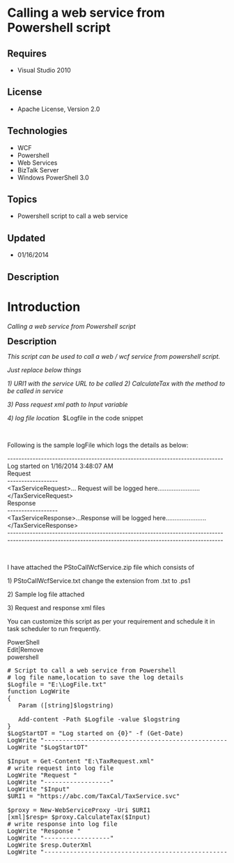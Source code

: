 # Calling a web service from Powershell script
## Requires
- Visual Studio 2010
## License
- Apache License, Version 2.0
## Technologies
- WCF
- Powershell
- Web Services
- BizTalk Server
- Windows PowerShell 3.0
## Topics
- Powershell script to call a web service
## Updated
- 01/16/2014
## Description

<h1>Introduction</h1>
<p><em>Calling a web service from Powershell script</em></p>
<p><span style="font-size:20px; font-weight:bold">Description</span></p>
<p><em>This script can be used to call a web / wcf service from powershell script.</em></p>
<p><em>Just replace below things</em></p>
<p><em>1) URI1 with the service URL to be called 2) CalculateTax with the method to be called in service</em></p>
<p><em>3) Pass request xml path to Input variable</em></p>
<p><em>4)&nbsp;log file location&nbsp;</em>&nbsp;$Logfile in the code snippet</p>
<p>&nbsp;</p>
<p>Following is the sample logFile which logs the details as below:</p>
<p>-----------------------------------------------------------------------------<br>
Log started on 1/16/2014 3:48:07 AM<br>
Request <br>
------------------<br>
&lt;TaxServiceRequest&gt;... Request will be logged here........................ &lt;/TaxServiceRequest&gt;
<br>
Response <br>
------------------<br>
&lt;TaxServiceResponse&gt;...Response will be logged here.......................&nbsp; &lt;/TaxServiceResponse&gt;<br>
-----------------------------------------------------------------------------<br>
-----------------------------------------------------------------------------</p>
<p>&nbsp;</p>
<p>I have attached the PStoCallWcfService.zip file which consists of</p>
<p>1) PStoCallWcfService.txt change the extension from .txt to .ps1</p>
<p>2) Sample log file attached</p>
<p>3) Request and response xml files</p>
<p>You can customize this script as per your requirement and schedule it in task scheduler to run frequently.</p>
<div class="scriptcode">
<div class="pluginEditHolder" pluginCommand="mceScriptCode">
<div class="title"><span>PowerShell</span></div>
<div class="pluginLinkHolder"><span class="pluginEditHolderLink">Edit</span>|<span class="pluginRemoveHolderLink">Remove</span></div>
<span class="hidden">powershell</span>

<div class="preview">
<pre class="powershell"><span class="powerShell__com">#&nbsp;Script&nbsp;to&nbsp;call&nbsp;a&nbsp;web&nbsp;service&nbsp;from&nbsp;Powershell</span>&nbsp;
<span class="powerShell__com">#&nbsp;log&nbsp;file&nbsp;name,location&nbsp;to&nbsp;save&nbsp;the&nbsp;log&nbsp;details</span>&nbsp;
<span class="powerShell__variable">$Logfile</span>&nbsp;=&nbsp;<span class="powerShell__string">&quot;E:\LogFile.txt&quot;</span>&nbsp;
<span class="powerShell__keyword">function</span>&nbsp;LogWrite&nbsp;
{&nbsp;
&nbsp;&nbsp;&nbsp;<span class="powerShell__keyword">Param</span>&nbsp;([string]<span class="powerShell__variable">$logstring</span>)&nbsp;
&nbsp;
&nbsp;&nbsp;&nbsp;<span class="powerShell__cmdlets">Add-content</span>&nbsp;<span class="powerShell__operator">-</span>Path&nbsp;<span class="powerShell__variable">$Logfile</span>&nbsp;<span class="powerShell__operator">-</span>value&nbsp;<span class="powerShell__variable">$logstring</span>&nbsp;
}&nbsp;
<span class="powerShell__variable">$LogStartDT</span>&nbsp;=&nbsp;<span class="powerShell__string">&quot;Log&nbsp;started&nbsp;on&nbsp;{0}&quot;</span>&nbsp;<span class="powerShell__operator">-</span>f&nbsp;(<span class="powerShell__cmdlets">Get-Date</span>)&nbsp;
LogWrite&nbsp;<span class="powerShell__string">&quot;-----------------------------------------------------------------------------&quot;</span>&nbsp;
LogWrite&nbsp;<span class="powerShell__string">&quot;$LogStartDT&quot;</span>&nbsp;
&nbsp;
<span class="powerShell__variable">$Input</span>&nbsp;=&nbsp;<span class="powerShell__cmdlets">Get-Content</span>&nbsp;<span class="powerShell__string">&quot;E:\TaxRequest.xml&quot;</span>&nbsp;
<span class="powerShell__com">#&nbsp;write&nbsp;request&nbsp;into&nbsp;log&nbsp;file</span>&nbsp;
LogWrite&nbsp;<span class="powerShell__string">&quot;Request&nbsp;&quot;</span>&nbsp;
LogWrite&nbsp;<span class="powerShell__string">&quot;------------------&quot;</span>&nbsp;
LogWrite&nbsp;<span class="powerShell__string">&quot;$Input&quot;</span>&nbsp;
<span class="powerShell__variable">$URI1</span>&nbsp;=&nbsp;<span class="powerShell__string">&quot;https://abc.com/TaxCal/TaxService.svc&quot;</span>&nbsp;
&nbsp;
<span class="powerShell__variable">$proxy</span>&nbsp;=&nbsp;New<span class="powerShell__operator">-</span>WebServiceProxy&nbsp;<span class="powerShell__operator">-</span>Uri&nbsp;<span class="powerShell__variable">$URI1</span>&nbsp;
[xml]<span class="powerShell__variable">$resp</span>=&nbsp;<span class="powerShell__variable">$proxy</span>.CalculateTax(<span class="powerShell__variable">$Input</span>)&nbsp;
<span class="powerShell__com">#&nbsp;write&nbsp;response&nbsp;into&nbsp;log&nbsp;file</span>&nbsp;
LogWrite&nbsp;<span class="powerShell__string">&quot;Response&nbsp;&quot;</span>&nbsp;
LogWrite&nbsp;<span class="powerShell__string">&quot;------------------&quot;</span>&nbsp;
LogWrite&nbsp;<span class="powerShell__variable">$resp</span>.OuterXml&nbsp;
LogWrite&nbsp;<span class="powerShell__string">&quot;-----------------------------------------------------------------------------&quot;</span>&nbsp;
&nbsp;
</pre>
</div>
</div>
</div>

